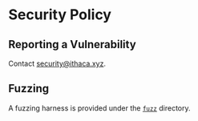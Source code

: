 # Security Policy

## Reporting a Vulnerability

Contact [security@ithaca.xyz](mailto:security@ithaca.xyz).

## Fuzzing ##

A fuzzing harness is provided under the [`fuzz`](https://github.com/paradigmxyz/solar/tree/main/fuzz) directory.

